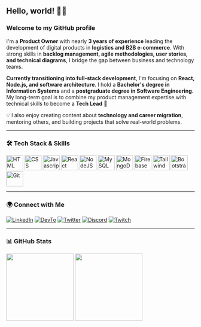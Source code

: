 ## Hello, world! 👋🏻  
### Welcome to my GitHub profile  

I'm a **Product Owner** with nearly **3 years of experience** leading the development of digital products in **logistics and B2B e-commerce**. With strong skills in **backlog management, agile methodologies, user stories, and technical diagrams**, I bridge the gap between business and technology teams.  

**Currently transitioning into full-stack development**, I'm focusing on **React, Node.js, and software architecture**. I hold a **Bachelor's degree in Information Systems** and a **postgraduate degree in Software Engineering**. My long-term goal is to combine my product management expertise with technical skills to become a **Tech Lead** 🚀  

💡 I also enjoy creating content about **technology and career migration**, mentoring others, and building projects that solve real-world problems.  

---

### 🛠️ Tech Stack & Skills  

<div>
 <img height="40em" width="45em" src="https://cdn.jsdelivr.net/gh/devicons/devicon/icons/html5/html5-original.svg" alt="HTML" />
 <img height="40em" width="45em" src="https://cdn.jsdelivr.net/gh/devicons/devicon/icons/css3/css3-original.svg" alt="CSS" />
 <img height="40em" width="45em" src="https://cdn.jsdelivr.net/gh/devicons/devicon/icons/javascript/javascript-original.svg" alt="Javascript" />
 <img height="40em" width="45em" src="https://cdn.jsdelivr.net/gh/devicons/devicon@latest/icons/react/react-original.svg" alt="React" />
 <img height="40em" width="45em" src="https://cdn.jsdelivr.net/gh/devicons/devicon@latest/icons/nodejs/nodejs-original.svg" alt="NodeJS" />
 <img height="40em" width="45em" src="https://cdn.jsdelivr.net/gh/devicons/devicon/icons/mysql/mysql-original.svg" alt="MySQL" />
 <img height="40em" width="45em" src="https://cdn.jsdelivr.net/gh/devicons/devicon@latest/icons/mongodb/mongodb-original.svg" alt="MongoDB" />
 <img height="40em" width="45em" src="https://cdn.jsdelivr.net/gh/devicons/devicon@latest/icons/firebase/firebase-plain.svg" alt="Firebase" />
 <img height="40em" width="45em" src="https://cdn.jsdelivr.net/gh/devicons/devicon@latest/icons/tailwindcss/tailwindcss-original.svg" alt="TailwindCSS" />
 <img height="40em" width="45em" src="https://cdn.jsdelivr.net/gh/devicons/devicon@latest/icons/bootstrap/bootstrap-original.svg" alt="Bootstrap" />
 <img height="40em" width="45em" src="https://cdn.jsdelivr.net/gh/devicons/devicon@latest/icons/git/git-original.svg" alt="Git" />
</div>

---

### 🌍 Connect with Me  

[![LinkedIn](https://img.shields.io/badge/LinkedIn-0077B5?style=for-the-badge&logo=linkedin&logoColor=white)](https://www.linkedin.com/in/reenatoteixeira)
[![DevTo](https://img.shields.io/badge/dev.to-0A0A0A?style=for-the-badge&logo=devdotto&logoColor=white)](https://dev.to/reenatoteixeira)
[![Twitter](https://img.shields.io/badge/Twitter-1DA1F2?style=for-the-badge&logo=twitter&logoColor=white)](https://twitter.com/reenatoteixeira)
[![Discord](https://img.shields.io/badge/Discord-7289DA?style=for-the-badge&logo=discord&logoColor=white)](https://discordapp.com/users/392865605495029765)
[![Twitch](https://img.shields.io/badge/Twitch-9146FF?style=for-the-badge&logo=twitch&logoColor=white)](https://www.twitch.tv/reenatoteixeira)

---

### 📊 GitHub Stats  

<div>
 <img height="180em" src="https://github-readme-stats.vercel.app/api?username=reenatoteixeira&theme=react&show_icons=true&cache_seconds=1800" />
 <img height="180em" src="https://github-readme-stats.vercel.app/api/top-langs/?username=reenatoteixeira&theme=react&layout=compact&cache_seconds=1800" />
</div>
